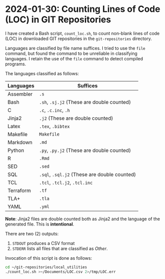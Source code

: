 # 2024-01-30: Counting Lines of Code (LOC) in GIT Repositories

I have created a Bash script, `count_loc.sh`, to count non-blank lines of code (LOC) in downloaded GIT repositories in the `git-repositories` directory.

Languages are classified by file name suffices. I tried to use the `file` command, but found the command to be unreliable in classifying languages. I retain the use of the `file` command to detect compiled programs.

The languages classified as follows:

| Languages | Suffices |
| --- | --- |
| Assembler | `.s` |
| Bash | `.sh`, `.sj.j2` (These are double counted) |
| C | `.c`, `.c.inc`, `.h` |
| Jinja2 | `.j2` (These are double counted) |
| Latex | `.tex`, `.bibtex` |
| Makefile | `Makefile` |
| Markdown | `.md` |
| Python | `.py`, `.py.j2` (These are double counted) |
| R | `.Rmd` |
| SED | `.sed` |
| SQL | `.sql`, `.sql.j2` (These are double counted) |
| TCL | `.tcl`, `.tcl.j2`, `.tcl.inc` |
| Terraform | `.tf` |
| TLA+ | `.tla` |
| YAML | `.yml` |

__Note__: Jinja2 files are double counted both as Jinja2 and the language of the generated file. This is __intentional__.

There are two (2) outputs:

1. `STDOUT` produces a CSV format
2. `STDERR` lists all files that are classified as _Other_.

Invocation of this script is done as follows:

```bash
cd ~/git-repositories/local_utilities
./count_loc.sh >~/Documents/LOC.csv 2>/tmp/LOC.err
```
